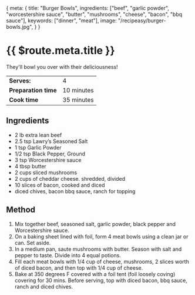 <route>
{
  meta: {
    title: "Burger Bowls",
    ingredients: ["beef", "garlic powder", "worcestershire sauce", "butter", "mushrooms", "cheese", "bacon", "bbq sauce"],
    keywords: ["dinner", "meat"],
    image: "/recipeasy/burger-bowls.jpg",
  }
}
</route>

<Layout>

<RecipeImage :src="$route.meta.image" :alt="$route.meta.title" />

<RecipeChips :chips="$route.meta.keywords" />

# {{ $route.meta.title }}

They'll bowl you over with their deliciousness!

|                      |            |
| -------------------- | ---------- |
| **Serves:**          | 4          |
| **Preparation time** | 10 minutes |
| **Cook time**        | 35 minutes |

## Ingredients

- 2 lb extra lean beef
- 2.5 tsp Lawry’s Seasoned Salt
- 1 tsp Garlic Powder
- 1/2 tsp Black Pepper, Ground
- 3 tsp Worcestershire sauce
- 4 tbsp butter
- 2 cups sliced mushrooms
- 2 cups of cheddar cheese. shredded, divided
- 10 slices of bacon, cooked and diced
- diced chives, bacon bbq sauce, ranch for topping

## Method

1. Mix together beef, seasoned salt, garlic powder, black pepper and Worcestershire sauce.
2. On a baking sheet lined with foil, form 4 meat bowls using a clean jar or can. Set aside.
3. In a medium pan, saute mushrooms with butter. Season with salt and pepper to taste. Divide into 4 equal potions.
4. Fill each meat bowls with 1/4 cup of cheese, mushrooms, 2 slices worth of diced bacon, and then top with 1/4 cup of cheese.
5. Bake at 350 degrees F covered with a foil tent (foil loosely coving) covering for 30 mins. Before serving, top with diced bacon, bbq sauce, ranch and diced chives.

</Layout>
